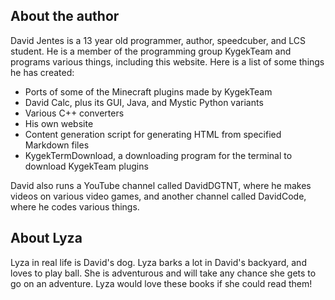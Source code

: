 ## About the author

David Jentes is a 13 year old programmer, author, speedcuber, and LCS student. He is a member of the programming group KygekTeam and programs various things, including this website. Here is a list of some things he has created:

* Ports of some of the Minecraft plugins made by KygekTeam
* David Calc, plus its GUI, Java, and Mystic Python variants
* Various C++ converters
* His own website
* Content generation script for generating HTML from specified Markdown files
* KygekTermDownload, a downloading program for the terminal to download KygekTeam plugins

David also runs a YouTube channel called DavidDGTNT, where he makes videos on various video games, and another channel called DavidCode, where he codes various things.

## About Lyza

Lyza in real life is David's dog. Lyza barks a lot in David's backyard, and loves to play ball. She is adventurous and will take any chance she gets to go on an adventure. Lyza would love these books if she could read them!